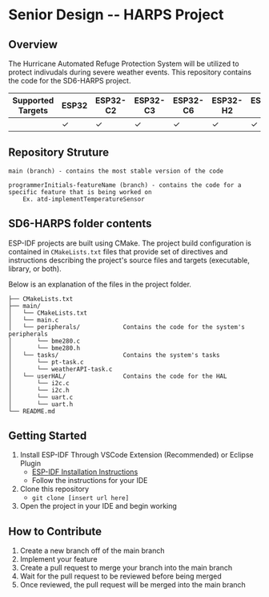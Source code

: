 # Senior Design -- HARPS Project

## Overview

The Hurricane Automated Refuge Protection System will be utilized to protect indivudals during severe weather events. This repository contains the code for the SD6-HARPS project.

| Supported Targets | ESP32    | ESP32-C2 | ESP32-C3 | ESP32-C6 | ESP32-H2 | ESP32-S2 | ESP32-S3 |
| ----------------- | -------- | -------- | -------- | -------- | -------- | -------- | -------- |
|                   | &#10003; | &#10003; | &#10003; | &#10003; | &#10003; | &#10003; | &#10003; |

## Repository Struture

```
main (branch) - contains the most stable version of the code

programmerInitials-featureName (branch) - contains the code for a specific feature that is being worked on
    Ex. atd-implementTemperatureSensor
```

## SD6-HARPS folder contents

ESP-IDF projects are built using CMake. The project build configuration is contained in `CMakeLists.txt`
files that provide set of directives and instructions describing the project's source files and targets
(executable, library, or both).

Below is an explanation of the files in the project folder.

```
├── CMakeLists.txt
├── main/
│   └── CMakeLists.txt
│   └── main.c
│   └── peripherals/            Contains the code for the system's peripherals
│       └── bme280.c
│       └── bme280.h
│   └── tasks/                  Contains the system's tasks
│       └── pt-task.c
│       └── weatherAPI-task.c
│   └── userHAL/                Contains the code for the HAL
│       └── i2c.c
│       └── i2c.h
│       └── uart.c
│       └── uart.h
└── README.md
```

## Getting Started

1. Install ESP-IDF Through VSCode Extension (Recommended) or Eclipse Plugin
   - [ESP-IDF Installation Instructions](https://docs.espressif.com/projects/esp-idf/en/latest/esp32/get-started/)
   - Follow the instructions for your IDE
2. Clone this repository
   - `git clone [insert url here]`
3. Open the project in your IDE and begin working

## How to Contribute

1. Create a new branch off of the main branch
2. Implement your feature
3. Create a pull request to merge your branch into the main branch
4. Wait for the pull request to be reviewed before being merged
5. Once reviewed, the pull request will be merged into the main branch
